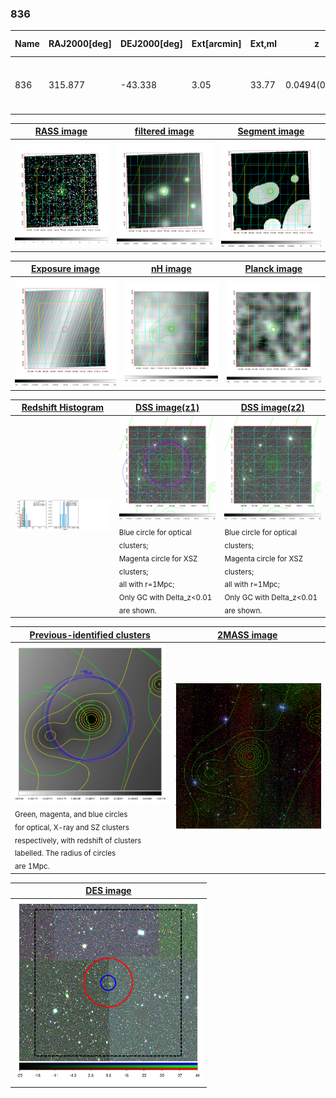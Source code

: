 <div STYLE="page-break-after: always;"></div>

### 836

|Name|RAJ2000[deg]|DEJ2000[deg] |Ext[arcmin]| Ext,ml | z | z_src| C|GC(XSZ,Delta_z<0.01)| GC(OPT,Delta_z<0.01)|GC| R_sig[arcmin] | R500[arcmin] | R500[Mpc]| CRsig[c/s] | CR500[c/s] |L500[1E44 erg/s]|F500[1E-12 erg/s/cm^2]| M500[1E14 Msun]|Tx[keV]|Cnt_sig|Beta|Rc[arcmin]|Comment|Alias|
|---|---|---|---|---|---|------|---|--------|---------|----------|---|---|---|---|---|---|---|---|---|---|---|---|---|---|
|836| 315.877| -43.338| 3.05| 33.77| 0.0494(0.000)| z_xsz| B| MCXC, PSZ2, Tar| A, N| A, MCXC, N, PSZ2, Tar, W| 12.212| 11.127| 0.645| 0.163(0.049)| 0.160(0.048)| 0.165(0.044)| 2.859(0.767)| 0.80(0.11)| 1.90(0.16)| 64.3| 0.812(-0.158+0.129)| 4.413(-1.145+0.940)| -| k384|

|[RASS image](../image/836/836_img.pdf)|[filtered image](../image/836/836_fil.pdf)|[Segment image](../image/836/836_seg.pdf)|
|-------------------|--------------------|-------------------|
| <img src="../image/836/836_img.png" width="300">  | <img src="../image/836/836_fil.png" width="300">   | <img src="../image/836/836_seg.png" width="300">  |

|[Exposure image](../image/836/836_mex.pdf)| [nH image](../image/836/836_nh.pdf)| [Planck image](../image/836/836_p.pdf)|
|-------------------|--------------------|-------------------|
|<img src="../image/836/836_mex.png" width="300">   | <img src="../image/836/836_nh.png" width="300">    | <img src="../image/836/836_p.png" width="300"> |

|[Redshift Histogram](../image/836/836_zg.pdf) | [DSS image(z1)](../image/836/836_dss_z1.pdf)      |  [DSS image(z2)](../image/836/836_dss_z2.pdf)    |
|-------------------|--------------------|-------------------|
|<img src="../image/836/836_zg.png" width="300"> |<img src="../image/836/836_dss_z1.png" width="300"> <sub><br>Blue circle for optical clusters; <br>Magenta circle for XSZ clusters; <br>all with r=1Mpc; <br>Only GC with Delta_z<0.01 are shown. </sub>| <img src="../image/836/836_dss_z2.png" width="300"><sub><br>Blue circle for optical clusters; <br>Magenta circle for XSZ clusters; <br>all with r=1Mpc; <br>Only GC with Delta_z<0.01 are shown. </sub> |

|[Previous-identified clusters](../image/836/836_gc.pdf) | [2MASS image](../image/836/836_2mass.pdf)      |
|-------------------|-------------------|
|<img src=../image/836/836_gc.png width="300"> <br><sub>Green, magenta, and blue circles <br>for optical, X-ray and SZ clusters <br>respectively, with redshift of clusters <br>labelled. The radius of circles <br>are 1Mpc.</sub>|<img src="../image/836/836_2mass.png" width="300">  |

|[DES image](../image/836/836_des.pdf)   |
|-------------------|
| <img src="../image/836/836_des.png" width="300">  |
